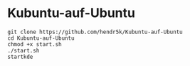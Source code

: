# Kubuntu-auf-Ubuntu
````
git clone https://github.com/hendr5k/Kubuntu-auf-Ubuntu
cd Kubuntu-auf-Ubuntu
chmod +x start.sh
./start.sh
startkde
````
